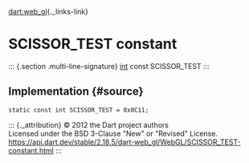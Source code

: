 [dart:web\_gl](../../dart-web_gl/dart-web_gl-library){._links-link}

SCISSOR\_TEST constant
======================

::: {.section .multi-line-signature}
[int](../../dart-core/int-class) const SCISSOR\_TEST
:::

Implementation {#source}
--------------

``` {.language-dart data-language="dart"}
static const int SCISSOR_TEST = 0x0C11;
```

::: {._attribution}
© 2012 the Dart project authors\
Licensed under the BSD 3-Clause \"New\" or \"Revised\" License.\
<https://api.dart.dev/stable/2.18.5/dart-web_gl/WebGL/SCISSOR_TEST-constant.html>
:::
